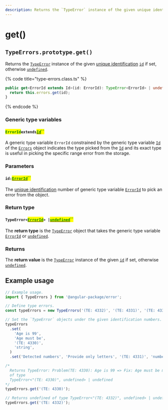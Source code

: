 ```yaml
---
description: Returns the `TypeError` instance of the given unique identification
---
```


# get()

## `TypeErrors.prototype.get()`

Returns the [`TypeError`](broken-reference) instance of the given [unique identification](../../getting-started/basic-concepts.md#unique-identification) [`id`](get.md#id-errorid) if set, otherwise [`undefined`](https://developer.mozilla.org/en-US/docs/Web/JavaScript/Reference/Global\_Objects/undefined).

{% code title="type-errors.class.ts" %}
```typescript
public get<ErrorId extends Id>(id: ErrorId): TypeError<ErrorId> | undefined {
  return this.errors.get(id);
}
```
{% endcode %}

### Generic type variables

#### <mark style="color:green;">`ErrorId`</mark>`extends`[<mark style="color:green;">`Id`</mark>](../../rangeerrors/generic-type-variables.md#rangeerrors-less-than-id-greater-than)<mark style="color:green;">``</mark>

A generic type variable `ErrorId` constrained by the generic type variable [`Id`](../../rangeerrors/generic-type-variables.md#rangeerrors-less-than-id-greater-than) of the [`Errors`](broken-reference) object indicates the type picked from the [`Id`](../../rangeerrors/generic-type-variables.md#rangeerrors-less-than-id-greater-than) and its exact type is useful in picking the specific range error from the storage.

### Parameters

#### `id:`[<mark style="color:green;">`ErrorId`</mark>](get.md#erroridextendsid)<mark style="color:green;">``</mark>

The [unique identification](../../getting-started/basic-concepts.md#unique-identification) number of generic type variable [`ErrorId`](get.md#erroridextendsid) to pick an error from the object.

### Return type

#### `TypeError<`[<mark style="color:green;">`ErrorId`</mark>](get.md#erroridextendsid)`> |`[<mark style="color:green;">`undefined`</mark>](https://www.typescriptlang.org/docs/handbook/basic-types.html#null-and-undefined)<mark style="color:green;">``</mark>

The **return type** is the [`TypeError`](broken-reference) object that takes the generic type variable [`ErrorId`](get.md#erroridextendsid) or [`undefined`](https://www.typescriptlang.org/docs/handbook/basic-types.html#null-and-undefined).

### Returns

The **return value** is the [`TypeError`](broken-reference) instance of the given [`id`](get.md#id-errorid) if set, otherwise [`undefined`](https://developer.mozilla.org/en-US/docs/Web/JavaScript/Reference/Global\_Objects/undefined).

## Example usage

```typescript
// Example usage.
import { TypeErrors } from '@angular-package/error';

// Define type errors.
const typeErrors = new TypeErrors('(TE: 4332)', '(TE: 4331)', '(TE: 4330)');

// Set the `TypeError` objects under the given identification numbers.
typeErrors
  .set(
    'Age is 99',
    'Age must be',
    '(TE: 4330)',
    'string',
  )
  .set('Detected numbers', 'Provide only letters', '(TE: 4331)', 'number');

/*
  Returns TypeError: Problem(TE: 4330): Age is 99 => Fix: Age must be must be of the string
  of type
  TypeError<"(TE: 4330)", undefined> | undefined
*/
typeErrors.get('(TE: 4330)');

// Returns undefined of type TypeError<"(TE: 4332)", undefined> | undefined
typeErrors.get('(TE: 4332)');
```
